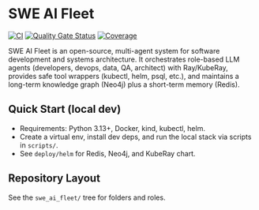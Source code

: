 # SWE AI Fleet

[![CI](https://github.com/YOUR_ORG/swe-ai-fleet/actions/workflows/ci.yml/badge.svg)](https://github.com/YOUR_ORG/swe-ai-fleet/actions/workflows/ci.yml)
[![Quality Gate Status](https://sonarcloud.io/api/project_badges/measure?project=swe-ai-fleet&metric=alert_status)](https://sonarcloud.io/summary/new_code?id=swe-ai-fleet)
[![Coverage](https://sonarcloud.io/api/project_badges/measure?project=swe-ai-fleet&metric=coverage)](https://sonarcloud.io/summary/new_code?id=swe-ai-fleet)

SWE AI Fleet is an open-source, multi-agent system for software development and systems architecture.
It orchestrates role-based LLM agents (developers, devops, data, QA, architect) with Ray/KubeRay,
provides safe tool wrappers (kubectl, helm, psql, etc.), and maintains a long-term knowledge graph
(Neo4j) plus a short-term memory (Redis).

## Quick Start (local dev)

- Requirements: Python 3.13+, Docker, kind, kubectl, helm.
- Create a virtual env, install dev deps, and run the local stack via scripts in `scripts/`.
- See `deploy/helm` for Redis, Neo4j, and KubeRay chart.

## Repository Layout

See the `swe_ai_fleet/` tree for folders and roles.
